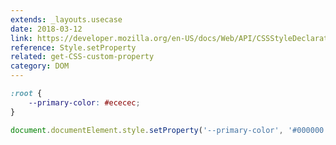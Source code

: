 ```yaml
---
extends: _layouts.usecase
date: 2018-03-12
link: https://developer.mozilla.org/en-US/docs/Web/API/CSSStyleDeclaration/setProperty
reference: Style.setProperty
related: get-CSS-custom-property
category: DOM
---
```


```css
:root {
    --primary-color: #ececec;
}
```

```javascript
document.documentElement.style.setProperty('--primary-color', '#000000');
```
